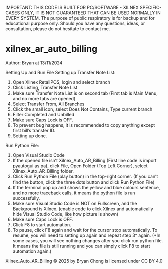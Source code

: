 IMPORTANT:
THIS CODE IS BUILT FOR PC/SOFTWARE - XILNEX SPECIFIC-CASES ONLY, IT IS NOT GUARANTEED THAT CAN BE USED NORMALLY IN EVERY SYSTEM.
The purpose of public respiratory is for backup and for educational purpose only.
Should you have any questions, ideas, or consultation, please do not hesitate to contact me.

# xilnex_ar_auto_billing
Author: Bryan at 13/11/2024

Setting Up and Run File
Setting up Transfer Note List:
1.	Open Xilnex RetailPOS, login and select branch
2.	Click Listing, Transfer Note List
3.	Make sure Transfer Note List is on second tab (First tab is Main Menu, and no more tabs are opened)
4.	Select Transfer From, All Branches
5.	Click the small icon, select Does Not Contains, Type current branch
6.	Filter Completed and Unbilled
7.	Make sure Caps Lock is OFF.
8.	To prevent bug happens, it is recommended to copy anything except first bill’s transfer ID.
9.	Setting up done.

Run Python File:
1.	Open Visual Studio Code
2.	If the opened file isn’t Xilnex_Auto_AR_Billing (First line code is import pyautogui as pa), click File, Open Folder (Top Left Corner), select Xilnex_Auto_AR_Billing folder.
3.	Click Run Python File (play button) in the top-right corner. (If you can’t find the button, click the three dots button and click Run Python File)
4.	If the terminal pop up and shows the yellow and blue colours sentence, and no more traceback calls, it means the python file is run successfully.
5.	Make sure Visual Studio Code is NOT on Fullscreen, and the Background is Xilnex. (enable code to click Xilnex and automatically hide Visual Studio Code, like how picture is shown) 
6.	Make sure Caps Lock is OFF.
7.	Click F8 to start automation.
8.	To pause, click F8 again and wait for the cursor stop automatically. To resume, you will need to setting up again and repeat step 3* again.
(*In some cases, you will see nothing changes after you click run python file. It means the file is still running and you can simply click F8 to start automation again.)


Xilnex_Auto_AR_Billing © 2025 by Bryan Chong is licensed under CC BY 4.0 
